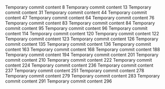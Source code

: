 Temporary commit content 8
Temporary commit content 13
Temporary commit content 31
Temporary commit content 44
Temporary commit content 47
Temporary commit content 64
Temporary commit content 76
Temporary commit content 83
Temporary commit content 84
Temporary commit content 95
Temporary commit content 96
Temporary commit content 114
Temporary commit content 120
Temporary commit content 122
Temporary commit content 123
Temporary commit content 126
Temporary commit content 135
Temporary commit content 136
Temporary commit content 163
Temporary commit content 168
Temporary commit content 188
Temporary commit content 194
Temporary commit content 201
Temporary commit content 210
Temporary commit content 222
Temporary commit content 224
Temporary commit content 236
Temporary commit content 237
Temporary commit content 251
Temporary commit content 278
Temporary commit content 279
Temporary commit content 283
Temporary commit content 291
Temporary commit content 296
